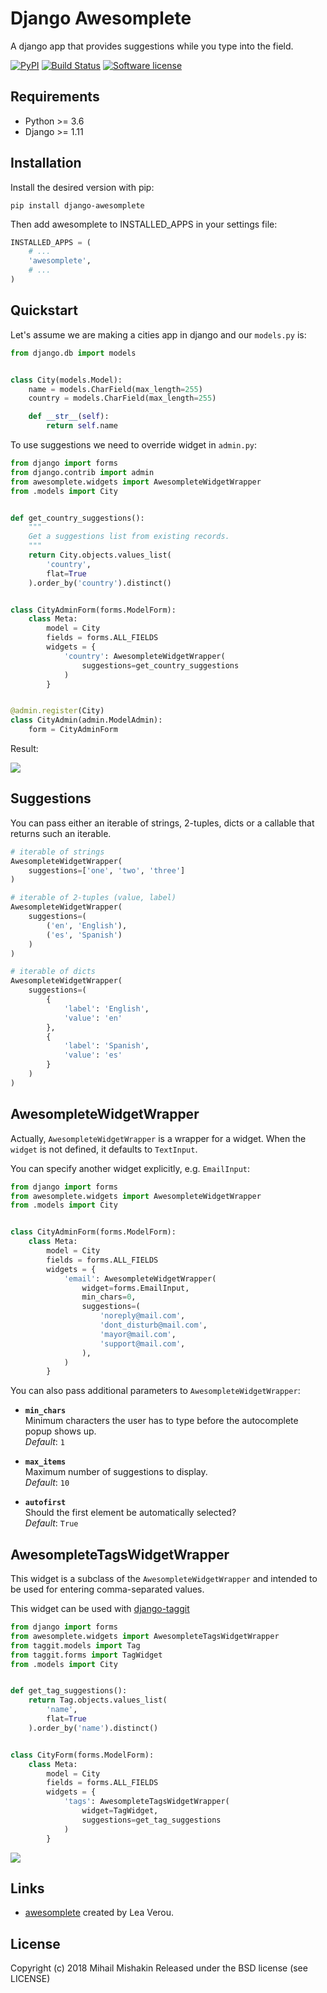 # Django Awesomplete

A django app that provides suggestions while you type into the field.

[![PyPI](https://img.shields.io/pypi/v/django-awesomplete.svg)](https://pypi.org/project/django-awesomplete/)
[![Build Status](https://github.com/dldevinc/django-awesomplete/actions/workflows/tests.yml/badge.svg)](https://github.com/dldevinc/django-awesomplete)
[![Software license](https://img.shields.io/pypi/l/django-awesomplete.svg)](https://pypi.org/project/django-awesomplete/)

## Requirements

-   Python >= 3.6
-   Django >= 1.11

## Installation

Install the desired version with pip:

```
pip install django-awesomplete
```

Then add awesomplete to INSTALLED_APPS in your settings file:

```python
INSTALLED_APPS = (
    # ...
    'awesomplete',
    # ...
)
```

## Quickstart

Let's assume we are making a cities app in django and our `models.py` is:

```python
from django.db import models


class City(models.Model):
    name = models.CharField(max_length=255)
    country = models.CharField(max_length=255)

    def __str__(self):
        return self.name
```

To use suggestions we need to override widget in `admin.py`:

```python
from django import forms
from django.contrib import admin
from awesomplete.widgets import AwesompleteWidgetWrapper
from .models import City


def get_country_suggestions():
    """
    Get a suggestions list from existing records.
    """
    return City.objects.values_list(
        'country',
        flat=True
    ).order_by('country').distinct()


class CityAdminForm(forms.ModelForm):
    class Meta:
        model = City
        fields = forms.ALL_FIELDS
        widgets = {
            'country': AwesompleteWidgetWrapper(
                suggestions=get_country_suggestions
            )
        }


@admin.register(City)
class CityAdmin(admin.ModelAdmin):
    form = CityAdminForm
```

Result:

![](http://i.imgur.com/NRCdgNu.png)

## Suggestions

You can pass either an iterable of strings, 2-tuples, dicts
or a callable that returns such an iterable.

```python
# iterable of strings
AwesompleteWidgetWrapper(
    suggestions=['one', 'two', 'three']
)

# iterable of 2-tuples (value, label)
AwesompleteWidgetWrapper(
    suggestions=(
        ('en', 'English'),
        ('es', 'Spanish')
    )
)

# iterable of dicts
AwesompleteWidgetWrapper(
    suggestions=(
        {
            'label': 'English',
            'value': 'en'
        },
        {
            'label': 'Spanish',
            'value': 'es'
        }
    )
)
```

## AwesompleteWidgetWrapper

Actually, `AwesompleteWidgetWrapper` is a wrapper for a widget.
When the `widget` is not defined, it defaults to `TextInput`.

You can specify another widget explicitly, e.g. `EmailInput`:

```python
from django import forms
from awesomplete.widgets import AwesompleteWidgetWrapper
from .models import City


class CityAdminForm(forms.ModelForm):
    class Meta:
        model = City
        fields = forms.ALL_FIELDS
        widgets = {
            'email': AwesompleteWidgetWrapper(
                widget=forms.EmailInput,
                min_chars=0,
                suggestions=(
                    'noreply@mail.com',
                    'dont_disturb@mail.com',
                    'mayor@mail.com',
                    'support@mail.com',
                ),
            )
        }
```

You can also pass additional parameters to `AwesompleteWidgetWrapper`:

-   **`min_chars`**
    <br>
    Minimum characters the user has to type before the autocomplete
    popup shows up.
    <br>
    _Default_: `1`

-   **`max_items`**
    <br>
    Maximum number of suggestions to display.
    <br>
    _Default_: `10`

-   **`autofirst`**
    <br>
    Should the first element be automatically selected?
    <br>
    _Default_: `True`

## AwesompleteTagsWidgetWrapper

This widget is a subclass of the `AwesompleteWidgetWrapper` and intended to be used
for entering comma-separated values.

This widget can be used with [django-taggit](https://github.com/jazzband/django-taggit)

```python
from django import forms
from awesomplete.widgets import AwesompleteTagsWidgetWrapper
from taggit.models import Tag
from taggit.forms import TagWidget
from .models import City


def get_tag_suggestions():
    return Tag.objects.values_list(
        'name',
        flat=True
    ).order_by('name').distinct()


class CityForm(forms.ModelForm):
    class Meta:
        model = City
        fields = forms.ALL_FIELDS
        widgets = {
            'tags': AwesompleteTagsWidgetWrapper(
                widget=TagWidget,
                suggestions=get_tag_suggestions
            )
        }

```

![](https://i.imgur.com/zWAWhN7.png)

## Links

-   [awesomplete](http://leaverou.github.io/awesomplete/) created by Lea Verou.

## License

Copyright (c) 2018 Mihail Mishakin Released under the BSD license (see LICENSE)
